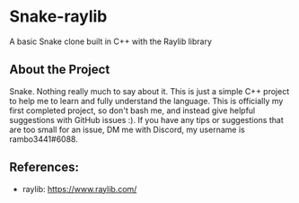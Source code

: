 # Snake-raylib
A basic Snake clone built in C++ with the Raylib library

## About the Project
Snake. Nothing really much to say about it. This is just a simple C++ project to help me to learn and fully understand the language. This is officially my first completed project, so don't bash me, and instead give helpful suggestions with GitHub issues :). If you have any tips or suggestions that are too small for an issue, DM me with Discord, my username is rambo3441#6088. 

## References:
*   raylib: https://www.raylib.com/
